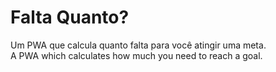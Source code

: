 # Falta Quanto?

Um PWA que calcula quanto falta para você atingir uma meta.<br>
A PWA which calculates how much you need to reach a goal.
